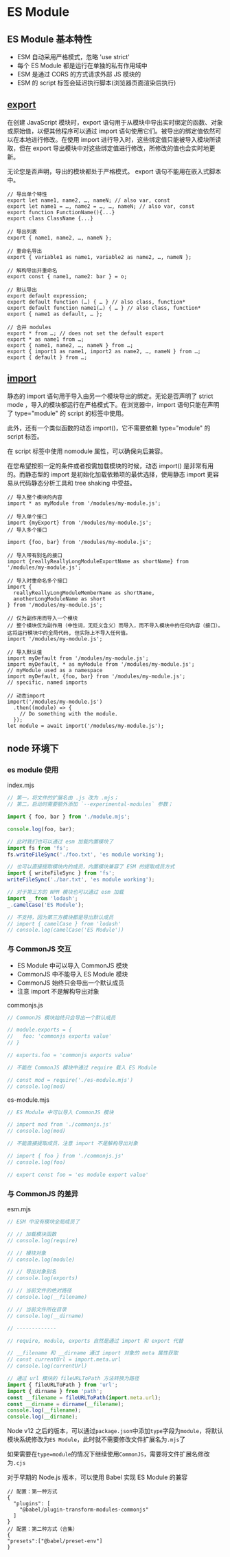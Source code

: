 # ES Module

## ES Module 基本特性

- ESM 自动采用严格模式，忽略 'use strict'
- 每个 ES Module 都是运行在单独的私有作用域中
- ESM 是通过 CORS 的方式请求外部 JS 模块的
- ESM 的 script 标签会延迟执行脚本(浏览器页面渲染后执行)

## [export](https://developer.mozilla.org/zh-CN/docs/Web/JavaScript/Reference/Statements/export)

在创建 JavaScript 模块时，export 语句用于从模块中导出实时绑定的函数、对象或原始值，以便其他程序可以通过 import 语句使用它们。被导出的绑定值依然可以在本地进行修改。在使用 import 进行导入时，这些绑定值只能被导入模块所读取，但在 export 导出模块中对这些绑定值进行修改，所修改的值也会实时地更新。

无论您是否声明，导出的模块都处于严格模式。 export 语句不能用在嵌入式脚本中。

```text
// 导出单个特性
export let name1, name2, …, nameN; // also var, const
export let name1 = …, name2 = …, …, nameN; // also var, const
export function FunctionName(){...}
export class ClassName {...}

// 导出列表
export { name1, name2, …, nameN };

// 重命名导出
export { variable1 as name1, variable2 as name2, …, nameN };

// 解构导出并重命名
export const { name1, name2: bar } = o;

// 默认导出
export default expression;
export default function (…) { … } // also class, function*
export default function name1(…) { … } // also class, function*
export { name1 as default, … };

// 合并 modules
export * from …; // does not set the default export
export * as name1 from …;
export { name1, name2, …, nameN } from …;
export { import1 as name1, import2 as name2, …, nameN } from …;
export { default } from …;
```

## [import](https://developer.mozilla.org/zh-CN/docs/Web/JavaScript/Reference/Statements/import)

静态的 import 语句用于导入由另一个模块导出的绑定。无论是否声明了 strict mode ，导入的模块都运行在严格模式下。在浏览器中，import 语句只能在声明了 type="module" 的 script 的标签中使用。

此外，还有一个类似函数的动态 import()，它不需要依赖 type="module" 的 script 标签。

在 script 标签中使用 nomodule 属性，可以确保向后兼容。

在您希望按照一定的条件或者按需加载模块的时候，动态 import() 是非常有用的。而静态型的 import 是初始化加载依赖项的最优选择，使用静态 import 更容易从代码静态分析工具和 tree shaking 中受益。

```text
// 导入整个模块的内容
import * as myModule from '/modules/my-module.js';

// 导入单个接口
import {myExport} from '/modules/my-module.js';
// 导入多个接口

import {foo, bar} from '/modules/my-module.js';

// 导入带有别名的接口
import {reallyReallyLongModuleExportName as shortName} from '/modules/my-module.js';

// 导入时重命名多个接口
import {
  reallyReallyLongModuleMemberName as shortName,
  anotherLongModuleName as short
} from '/modules/my-module.js';

// 仅为副作用而导入一个模块
// 整个模块仅为副作用（中性词，无贬义含义）而导入，而不导入模块中的任何内容（接口）。 这将运行模块中的全局代码, 但实际上不导入任何值。
import '/modules/my-module.js';

// 导入默认值
import myDefault from '/modules/my-module.js';
import myDefault, * as myModule from '/modules/my-module.js';
// myModule used as a namespace
import myDefault, {foo, bar} from '/modules/my-module.js';
// specific, named imports

// 动态import
import('/modules/my-module.js')
  .then((module) => {
    // Do something with the module.
  });
let module = await import('/modules/my-module.js');
```

## node 环境下

### es module 使用

index.mjs

```javascript
// 第一，将文件的扩展名由 .js 改为 .mjs；
// 第二，启动时需要额外添加 `--experimental-modules` 参数；

import { foo, bar } from './module.mjs';

console.log(foo, bar);

// 此时我们也可以通过 esm 加载内置模块了
import fs from 'fs';
fs.writeFileSync('./foo.txt', 'es module working');

// 也可以直接提取模块内的成员，内置模块兼容了 ESM 的提取成员方式
import { writeFileSync } from 'fs';
writeFileSync('./bar.txt', 'es module working');

// 对于第三方的 NPM 模块也可以通过 esm 加载
import _ from 'lodash';
_.camelCase('ES Module');

// 不支持，因为第三方模块都是导出默认成员
// import { camelCase } from 'lodash'
// console.log(camelCase('ES Module'))
```

### 与 CommonJS 交互

- ES Module 中可以导入 CommonJS 模块
- CommonJS 中不能导入 ES Module 模块
- CommonJS 始终只会导出一个默认成员
- 注意 import 不是解构导出对象

commonjs.js

```javascript
// CommonJS 模块始终只会导出一个默认成员

// module.exports = {
//   foo: 'commonjs exports value'
// }

// exports.foo = 'commonjs exports value'

// 不能在 CommonJS 模块中通过 require 载入 ES Module

// const mod = require('./es-module.mjs')
// console.log(mod)
```

es-module.mjs

```javascript
// ES Module 中可以导入 CommonJS 模块

// import mod from './commonjs.js'
// console.log(mod)

// 不能直接提取成员，注意 import 不是解构导出对象

// import { foo } from './commonjs.js'
// console.log(foo)

// export const foo = 'es module export value'
```

### 与 CommonJS 的差异

esm.mjs

```javascript
// ESM 中没有模块全局成员了

// // 加载模块函数
// console.log(require)

// // 模块对象
// console.log(module)

// // 导出对象别名
// console.log(exports)

// // 当前文件的绝对路径
// console.log(__filename)

// // 当前文件所在目录
// console.log(__dirname)

// -------------

// require, module, exports 自然是通过 import 和 export 代替

// __filename 和 __dirname 通过 import 对象的 meta 属性获取
// const currentUrl = import.meta.url
// console.log(currentUrl)

// 通过 url 模块的 fileURLToPath 方法转换为路径
import { fileURLToPath } from 'url';
import { dirname } from 'path';
const __filename = fileURLToPath(import.meta.url);
const __dirname = dirname(__filename);
console.log(__filename);
console.log(__dirname);
```

Node v12 之后的版本，可以通过`package.json`中添加`type`字段为`module`，将默认模块系统修改为`ES Module`，此时就不需要修改文件扩展名为`.mjs`了

如果需要在`type=module`的情况下继续使用`CommonJS`，需要将文件扩展名修改为`.cjs`

对于早期的 Node.js 版本，可以使用 Babel 实现 ES Module 的兼容

```text
// 配置：第一种方式
{
  "plugins": [
    "@babel/plugin-transform-modules-commonjs"
  ]
}
// 配置：第二种方式（合集）
{
"presets":["@babel/preset-env"]
}
```
